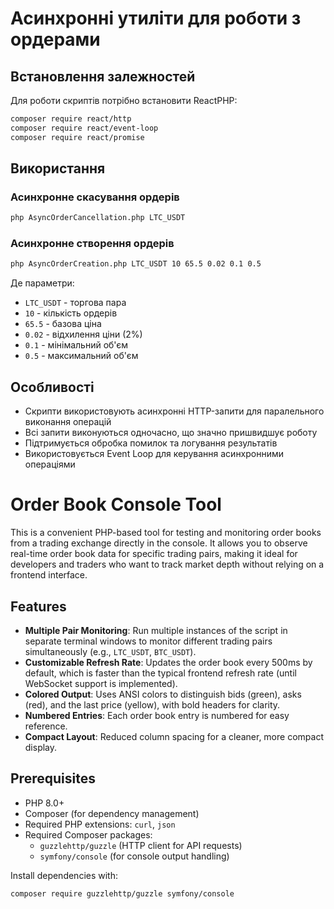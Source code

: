 # Асинхронні утиліти для роботи з ордерами

## Встановлення залежностей

Для роботи скриптів потрібно встановити ReactPHP:

```bash
composer require react/http
composer require react/event-loop
composer require react/promise
```

## Використання

### Асинхронне скасування ордерів

```bash
php AsyncOrderCancellation.php LTC_USDT
```

### Асинхронне створення ордерів

```bash
php AsyncOrderCreation.php LTC_USDT 10 65.5 0.02 0.1 0.5
```

Де параметри:
- `LTC_USDT` - торгова пара
- `10` - кількість ордерів
- `65.5` - базова ціна
- `0.02` - відхилення ціни (2%)
- `0.1` - мінімальний об'єм
- `0.5` - максимальний об'єм

## Особливості

- Скрипти використовують асинхронні HTTP-запити для паралельного виконання операцій
- Всі запити виконуються одночасно, що значно пришвидшує роботу
- Підтримується обробка помилок та логування результатів
- Використовується Event Loop для керування асинхронними операціями

# Order Book Console Tool

This is a convenient PHP-based tool for testing and monitoring order books from a trading exchange directly in the console. It allows you to observe real-time order book data for specific trading pairs, making it ideal for developers and traders who want to track market depth without relying on a frontend interface.

## Features
- **Multiple Pair Monitoring**: Run multiple instances of the script in separate terminal windows to monitor different trading pairs simultaneously (e.g., `LTC_USDT`, `BTC_USDT`).
- **Customizable Refresh Rate**: Updates the order book every 500ms by default, which is faster than the typical frontend refresh rate (until WebSocket support is implemented).
- **Colored Output**: Uses ANSI colors to distinguish bids (green), asks (red), and the last price (yellow), with bold headers for clarity.
- **Numbered Entries**: Each order book entry is numbered for easy reference.
- **Compact Layout**: Reduced column spacing for a cleaner, more compact display.

## Prerequisites
- PHP 8.0+
- Composer (for dependency management)
- Required PHP extensions: `curl`, `json`
- Required Composer packages:
  - `guzzlehttp/guzzle` (HTTP client for API requests)
  - `symfony/console` (for console output handling)

Install dependencies with:
```bash
composer require guzzlehttp/guzzle symfony/console
